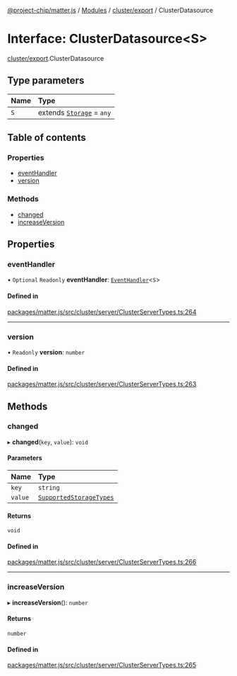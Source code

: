 [@project-chip/matter.js](../README.md) / [Modules](../modules.md) / [cluster/export](../modules/cluster_export.md) / ClusterDatasource

# Interface: ClusterDatasource\<S\>

[cluster/export](../modules/cluster_export.md).ClusterDatasource

## Type parameters

| Name | Type |
| :------ | :------ |
| `S` | extends [`Storage`](storage_export.Storage.md) = `any` |

## Table of contents

### Properties

- [eventHandler](cluster_export.ClusterDatasource-1.md#eventhandler)
- [version](cluster_export.ClusterDatasource-1.md#version)

### Methods

- [changed](cluster_export.ClusterDatasource-1.md#changed)
- [increaseVersion](cluster_export.ClusterDatasource-1.md#increaseversion)

## Properties

### eventHandler

• `Optional` `Readonly` **eventHandler**: [`EventHandler`](../classes/protocol_interaction_export.EventHandler.md)\<`S`\>

#### Defined in

[packages/matter.js/src/cluster/server/ClusterServerTypes.ts:264](https://github.com/project-chip/matter.js/blob/904d0c9b952b91f28a21803759c5e5c66ee4d272/packages/matter.js/src/cluster/server/ClusterServerTypes.ts#L264)

___

### version

• `Readonly` **version**: `number`

#### Defined in

[packages/matter.js/src/cluster/server/ClusterServerTypes.ts:263](https://github.com/project-chip/matter.js/blob/904d0c9b952b91f28a21803759c5e5c66ee4d272/packages/matter.js/src/cluster/server/ClusterServerTypes.ts#L263)

## Methods

### changed

▸ **changed**(`key`, `value`): `void`

#### Parameters

| Name | Type |
| :------ | :------ |
| `key` | `string` |
| `value` | [`SupportedStorageTypes`](../modules/storage_export.md#supportedstoragetypes) |

#### Returns

`void`

#### Defined in

[packages/matter.js/src/cluster/server/ClusterServerTypes.ts:266](https://github.com/project-chip/matter.js/blob/904d0c9b952b91f28a21803759c5e5c66ee4d272/packages/matter.js/src/cluster/server/ClusterServerTypes.ts#L266)

___

### increaseVersion

▸ **increaseVersion**(): `number`

#### Returns

`number`

#### Defined in

[packages/matter.js/src/cluster/server/ClusterServerTypes.ts:265](https://github.com/project-chip/matter.js/blob/904d0c9b952b91f28a21803759c5e5c66ee4d272/packages/matter.js/src/cluster/server/ClusterServerTypes.ts#L265)
